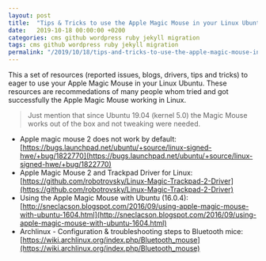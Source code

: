 ```yaml
---
layout: post
title:  "Tips & Tricks to use the Apple Magic Mouse in your Linux Ubuntu"
date:   2019-10-18 00:00:00 +0200
categories: cms github wordpress ruby jekyll migration 
tags: cms github wordpress ruby jekyll migration 
permalink: "/2019/10/18/tips-and-tricks-to-use-the-apple-magic-mouse-in-your-linux-ubuntu"
---
```


This a set of resources (reported issues, blogs, drivers, tips and tricks) to eager to use your Apple Magic Mouse in your Linux Ubuntu.
These resources are recommedations of many people whom tried and got successfully the Apple Magic Mouse working in Linux. 

> Just mention that since Ubuntu 19.04 (kernel 5.0) the Magic Mouse works out of the box and not tweaking were needed.

- Apple magic mouse 2 does not work by default:  
  [https://bugs.launchpad.net/ubuntu/+source/linux-signed-hwe/+bug/1822770](https://bugs.launchpad.net/ubuntu/+source/linux-signed-hwe/+bug/1822770)
- Apple Magic Mouse 2 and Trackpad Driver for Linux:  
  [https://github.com/robotrovsky/Linux-Magic-Trackpad-2-Driver](https://github.com/robotrovsky/Linux-Magic-Trackpad-2-Driver)
- Using the Apple Magic Mouse with Ubuntu (16.0.4):  
  [http://sneclacson.blogspot.com/2016/09/using-apple-magic-mouse-with-ubuntu-1604.html](http://sneclacson.blogspot.com/2016/09/using-apple-magic-mouse-with-ubuntu-1604.html)
- Archlinux - Configuration & troubleshooting steps to Bluetooth mice:  
  [https://wiki.archlinux.org/index.php/Bluetooth_mouse](https://wiki.archlinux.org/index.php/Bluetooth_mouse)

